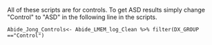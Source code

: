 All of these scripts are for controls. To get ASD results simply change "Control" to "ASD" in the following line in the scripts. 

```
Abide_Jong_Controls<- Abide_LMEM_log_Clean %>% filter(DX_GROUP =="Control") 
```
